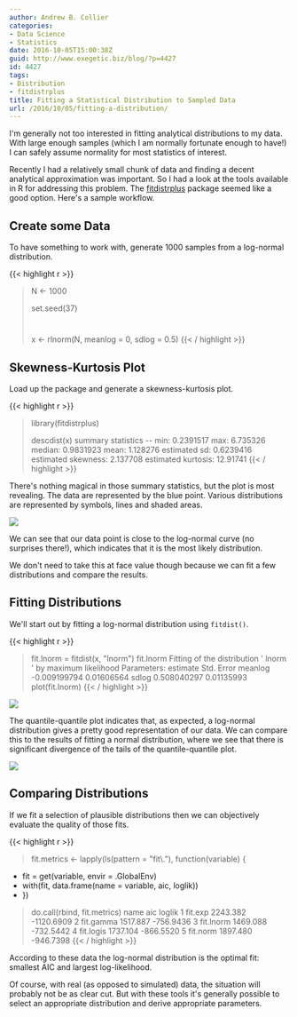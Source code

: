 ```yaml
---
author: Andrew B. Collier
categories:
- Data Science
- Statistics
date: 2016-10-05T15:00:38Z
guid: http://www.exegetic.biz/blog/?p=4427
id: 4427
tags:
- Distribution
- fitdistrplus
title: Fitting a Statistical Distribution to Sampled Data
url: /2016/10/05/fitting-a-distribution/
---
```


I'm generally not too interested in fitting analytical distributions to my data. With large enough samples (which I am normally fortunate enough to have!) I can safely assume normality for most statistics of interest.

Recently I had a relatively small chunk of data and finding a decent analytical approximation was important. So I had a look at the tools available in R for addressing this problem. The [fitdistrplus](https://cran.r-project.org/web/packages/fitdistrplus/index.html) package seemed like a good option. Here's a sample workflow.

## Create some Data

To have something to work with, generate 1000 samples from a log-normal distribution.

{{< highlight r >}}
> N <- 1000
>
> set.seed(37)
> #
> x <- rlnorm(N, meanlog = 0, sdlog = 0.5)
{{< / highlight >}}

## Skewness-Kurtosis Plot

Load up the package and generate a skewness-kurtosis plot.

{{< highlight r >}}
> library(fitdistrplus)
>
> descdist(x)
summary statistics
--
min: 0.2391517 max: 6.735326
median: 0.9831923
mean: 1.128276
estimated sd: 0.6239416
estimated skewness: 2.137708
estimated kurtosis: 12.91741
{{< / highlight >}}

There's nothing magical in those summary statistics, but the plot is most revealing. The data are represented by the blue point. Various distributions are represented by symbols, lines and shaded areas.

<img src="{{ site.baseurl }}/static/img/2016/10/cullen-frey-plot.png">

We can see that our data point is close to the log-normal curve (no surprises there!), which indicates that it is the most likely distribution.

We don't need to take this at face value though because we can fit a few distributions and compare the results.

## Fitting Distributions

We'll start out by fitting a log-normal distribution using `fitdist()`.

{{< highlight r >}}
> fit.lnorm = fitdist(x, "lnorm")
> fit.lnorm
Fitting of the distribution ' lnorm ' by maximum likelihood 
Parameters:
            estimate Std. Error
meanlog -0.009199794 0.01606564
sdlog    0.508040297 0.01135993
> plot(fit.lnorm)
{{< / highlight >}}

<img src="{{ site.baseurl }}/static/img/2016/10/fitdist-lnorm.png">

The quantile-quantile plot indicates that, as expected, a log-normal distribution gives a pretty good representation of our data. We can compare this to the results of fitting a normal distribution, where we see that there is significant divergence of the tails of the quantile-quantile plot.

<img src="{{ site.baseurl }}/static/img/2016/10/fitdist-norm.png">

## Comparing Distributions

If we fit a selection of plausible distributions then we can objectively evaluate the quality of those fits.

{{< highlight r >}}
> fit.metrics <- lapply(ls(pattern = "fit\\."), function(variable) {
+   fit = get(variable, envir = .GlobalEnv)
+   with(fit, data.frame(name = variable, aic, loglik))
+ })
> do.call(rbind, fit.metrics)
       name      aic     loglik
1   fit.exp 2243.382 -1120.6909
2 fit.gamma 1517.887  -756.9436
3 fit.lnorm 1469.088  -732.5442
4 fit.logis 1737.104  -866.5520
5  fit.norm 1897.480  -946.7398
{{< / highlight >}}

According to these data the log-normal distribution is the optimal fit: smallest AIC and largest log-likelihood.

Of course, with real (as opposed to simulated) data, the situation will probably not be as clear cut. But with these tools it's generally possible to select an appropriate distribution and derive appropriate parameters.
